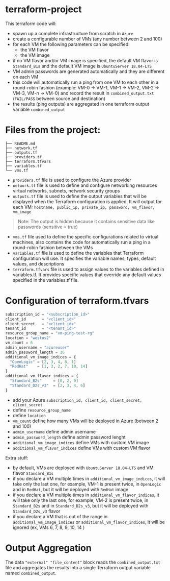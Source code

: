 # terraform-project
This terraform code will:
- spawn up a complete infrastructure from scratch in `Azure`
- create a configurable number of VMs (any number between 2 and 100)
- for each VM the following parameters can be specified:
  * the VM flavor
  * the VM image
- if no VM flavor and/or VM image is specified, the default VM flavor is `Standard_B1s` and the default VM image is `UbuntuServer 18.04-LTS`
- VM admin passwords are generated automatically and they are different on each VM
- this code will automatically run a ping from one VM to each other in a round-robin fashion (example: VM-0 -> VM-1, VM-1 -> VM-2, VM-2 -> VM-3, VM-n -> VM-0) and record the result in `combined_output.txt` (`FAIL/PASS` between source and destination)
- the results (ping outputs) are aggregated in one terraform output variable `combined_output`



# Files from the project:
```
├── README.md
├── network.tf
├── outputs.tf
├── providers.tf
├── terraform.tfvars
├── variables.tf
└── vms.tf
```
- `providers.tf` file is used to configure the Azure provider
- `network.tf` file is used to define and configure networking resources virtual networks, subnets, network security groups
- `outputs.tf` file is used to define the output variables that will be displayed when the Terraform configuration is applied.
  It will output for each VM: `hostname, public_ip, private_ip, password, vm_flavor, vm_image`
> Note: The output is hidden because it contains sensitive data like passwords (sensitive = true) 
- `vms.tf` file used to define the specific configurations related to virtual machines, also contains the code for automatically run a ping in a round-robin fashion between the VMs
- `variables.tf` file is used to define the variables that Terraform configuration will use. It specifies the variable names, types, default values, and descriptions
- `terraform.tfvars` file is used to assign values to the variables defined in variables.tf. It provides specific values that override any default values specified in the variables.tf file.

# Configuration of terraform.tfvars

```tf
subscription_id = "<subscription_id>"
client_id       = "<client_id>"
client_secret   = "<client_id>"
tenant_id       = "<tenant_id>"
resource_group_name = "vm-ping-test-rg"
location = "westus2"
vm_count = 6
admin_username = "azureuser"
admin_password_length = 16
additional_vm_image_indices = {
  "OpenLogic" = [2, 3, 4, 8, 1]
  "RedHat"    = [1, 3, 2, 7, 10, 14]
}
additional_vm_flavor_indices = {
  "Standard_B2s"     = [0, 2, 9]
  "Standard_D2s_v3"  = [2, 3, 4, 6]
}
```
- add your Azure `subscription_id, client_id, client_secret, client_secret`
- define `resource_group_name`
- define `location`
- `vm_count` define how many VMs will be deployed in Azure (between 2 and 100)
- `admin_username` define admin username
- `admin_password_length` define admin password lenght
- `additional_vm_image_indices`  define VMs with custom VM image
- `additional_vm_flavor_indices` define VMs with custom VM flavor

Extra stuff:
- by default, VMs are deployed with `UbuntuServer 18.04-LTS` and VM flavor `Standard_B1s`
- if you declare a VM multiple times in `additional_vm_image_indices`, it will take only the last one, for example, VM-1 is present twice, in `OpenLogic` and in `RedHat`, but it will be deployed with `RedHat` image
- if you declare a VM multiple times in `additional_vm_flavor_indices`, it will take only the last one, for example, VM-2 is present twice, in `Standard_B2s` and in `Standard_D2s_v3`, but it will be deployed with `Standard_D2s_v3` flavor
- if you declare a VM that is out of the range in `additional_vm_image_indices` or `additional_vm_flavor_indices`, it will be ignored (ex, VMs 6, 7, 8, 9, 10, 14 )


# Output Aggregation
The data `"external" "file_content"` block reads the `combined_output.txt` file and aggregates the results into a single Terraform output variable named `combined_output`.

